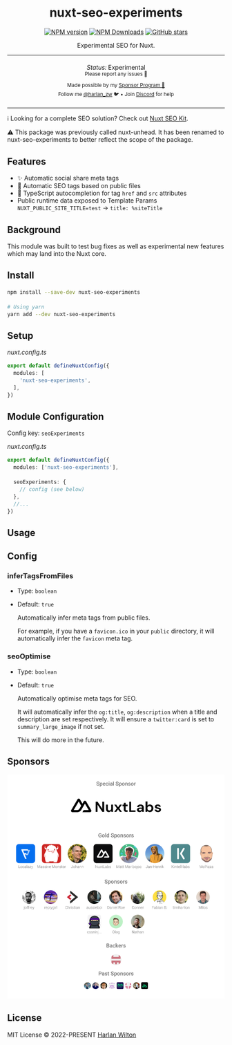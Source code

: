 <h1 align='center'>nuxt-seo-experiments</h1>

<p align="center">
<a href='https://github.com/harlan-zw/nuxt-seo-experiments/actions/workflows/test.yml'>
</a>
<a href="https://www.npmjs.com/package/nuxt-seo-experiments" target="__blank"><img src="https://img.shields.io/npm/v/nuxt-seo-experiments?style=flat&colorA=002438&colorB=28CF8D" alt="NPM version"></a>
<a href="https://www.npmjs.com/package/nuxt-seo-experiments" target="__blank"><img alt="NPM Downloads" src="https://img.shields.io/npm/dm/nuxt-seo-experiments?flat&colorA=002438&colorB=28CF8D"></a>
<a href="https://github.com/harlan-zw/nuxt-seo-experiments" target="__blank"><img alt="GitHub stars" src="https://img.shields.io/github/stars/harlan-zw/nuxt-seo-experiments?flat&colorA=002438&colorB=28CF8D"></a>
</p>


<p align="center">
Experimental SEO for Nuxt.
</p>

<p align="center">
<table>
<tbody>
<td align="center">
<img width="800" height="0" /><br>
<i>Status:</i> Experimental</b> <br>
<sup> Please report any issues 🐛</sup><br>
<sub>Made possible by my <a href="https://github.com/sponsors/harlan-zw">Sponsor Program 💖</a><br> Follow me <a href="https://twitter.com/harlan_zw">@harlan_zw</a> 🐦 • Join <a href="https://discord.gg/275MBUBvgP">Discord</a> for help</sub><br>
<img width="800" height="0" />
</td>
</tbody>
</table>
</p>

ℹ️ Looking for a complete SEO solution? Check out [Nuxt SEO Kit](https://github.com/harlan-zw/nuxt-seo-kit).

⚠️ This package was previously called nuxt-unhead.
It has been renamed to nuxt-seo-experiments to better reflect the scope of the package.

## Features

- ✨ Automatic social share meta tags
- 🧙 Automatic SEO tags based on public files
- 🌳 TypeScript autocompletion for tag `href` and `src` attributes
- Public runtime data exposed to Template Params `NUXT_PUBLIC_SITE_TITLE=test` -> `title: %siteTitle`

## Background

This module was built to test bug fixes as well as experimental new features which may
land into the Nuxt core.

## Install

```bash
npm install --save-dev nuxt-seo-experiments

# Using yarn
yarn add --dev nuxt-seo-experiments
```

## Setup

_nuxt.config.ts_

```ts
export default defineNuxtConfig({
  modules: [
    'nuxt-seo-experiments',
  ],
})
```

## Module Configuration

Config key: `seoExperiments`

_nuxt.config.ts_

```ts
export default defineNuxtConfig({
  modules: ['nuxt-seo-experiments'],

  seoExperiments: {
    // config (see below)
  },
  //...
})
```

## Usage

## Config

### inferTagsFromFiles

- Type: `boolean`
- Default: `true`

  Automatically infer meta tags from public files. 
  
  For example, if you have a `favicon.ico` in your `public` directory, it will automatically infer the `favicon` meta tag.

### seoOptimise

- Type: `boolean`
- Default: `true`

  Automatically optimise meta tags for SEO. 
  
  It will automatically infer the `og:title`, `og:description` when a title and description are set respectively. It will
  ensure a `twitter:card` is set to `summary_large_image` if not set.
  
  This will do more in the future.


## Sponsors

<p align="center">
  <a href="https://raw.githubusercontent.com/harlan-zw/static/main/sponsors.svg">
    <img src='https://raw.githubusercontent.com/harlan-zw/static/main/sponsors.svg'/>
  </a>
</p>


## License

MIT License © 2022-PRESENT [Harlan Wilton](https://github.com/harlan-zw)
